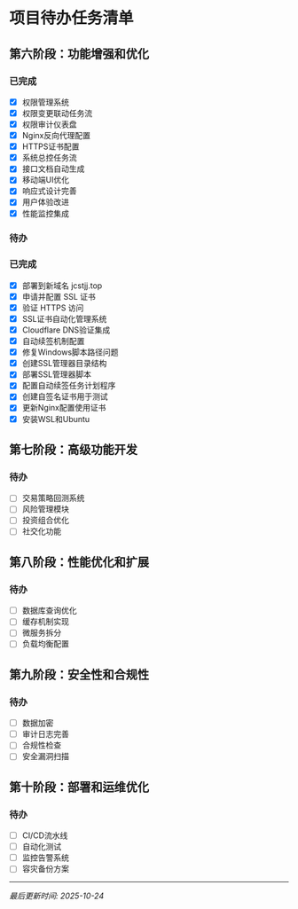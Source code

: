 # 项目待办任务清单

## 第六阶段：功能增强和优化

### 已完成
- [x] 权限管理系统
- [x] 权限变更联动任务流
- [x] 权限审计仪表盘
- [x] Nginx反向代理配置
- [x] HTTPS证书配置
- [x] 系统总控任务流
- [x] 接口文档自动生成
- [x] 移动端UI优化
- [x] 响应式设计完善
- [x] 用户体验改进
- [x] 性能监控集成

### 待办

### 已完成
- [x] 部署到新域名 jcstjj.top
- [x] 申请并配置 SSL 证书
- [x] 验证 HTTPS 访问
- [x] SSL证书自动化管理系统
- [x] Cloudflare DNS验证集成
- [x] 自动续签机制配置
- [x] 修复Windows脚本路径问题
- [x] 创建SSL管理器目录结构
- [x] 部署SSL管理器脚本
- [x] 配置自动续签任务计划程序
- [x] 创建自签名证书用于测试
- [x] 更新Nginx配置使用证书
- [x] 安装WSL和Ubuntu

## 第七阶段：高级功能开发

### 待办
- [ ] 交易策略回测系统
- [ ] 风险管理模块
- [ ] 投资组合优化
- [ ] 社交化功能

## 第八阶段：性能优化和扩展

### 待办
- [ ] 数据库查询优化
- [ ] 缓存机制实现
- [ ] 微服务拆分
- [ ] 负载均衡配置

## 第九阶段：安全性和合规性

### 待办
- [ ] 数据加密
- [ ] 审计日志完善
- [ ] 合规性检查
- [ ] 安全漏洞扫描

## 第十阶段：部署和运维优化

### 待办
- [ ] CI/CD流水线
- [ ] 自动化测试
- [ ] 监控告警系统
- [ ] 容灾备份方案

---
*最后更新时间: 2025-10-24*